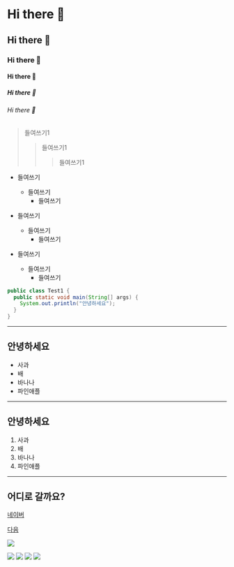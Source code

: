 <!-- 마크다운 태그 -->
# Hi there 👋
## Hi there 👋
### Hi there 👋
#### Hi there 👋
##### Hi there 👋
###### Hi there 👋

> 들여쓰기1
>   > 들여쓰기1
>   >   > 들여쓰기1

* 들여쓰기
  * 들여쓰기
    * 들여쓰기

* 들여쓰기
  + 들여쓰기
    + 들여쓰기
    
* 들여쓰기
  - 들여쓰기
    - 들여쓰기
  
<!-- 
<pre> 
<code>
-->
```java
public class Test1 {
  public static void main(String[] args) {
    System.out.println("안녕하세요");
  }
}
```
<!--
</code>
</pre>
-->

<!--
**LeeSPyo/LeeSPyo** is a ✨ _special_ ✨ repository because its `README.md` (this file) appears on your GitHub profile.

Here are some ideas to get you started:

- 🔭 I’m currently working on ...
- 🌱 I’m currently learning ...
- 👯 I’m looking to collaborate on ...
- 🤔 I’m looking for help with ...
- 💬 Ask me about ...
- 📫 How to reach me: ...
- 😄 Pronouns: ...
- ⚡ Fun fact: ...
-->

<hr/>
<h2> 안녕하세요 </h2>
<ul>
 <li>사과</li>
 <li>배</li>
 <li>바나나</li>
 <li>파인애플</li>
</ul>

<hr/>
<h2> 안녕하세요 </h2>
<ol>
 <li>사과</li>
 <li>배</li>
 <li>바나나</li>
 <li>파인애플</li>
</ol>
<hr/>

<h2>어디로 갈까요?</h2>
<p><a href="http://www.naver.com">네이버</a></p>
<p><a href="http://www.daum.net">다음</a></p>

<p>
 <a href="http://www.daum.net">
  <img src="http://49.142.157.251:9090/javagreenS_lsp/rts_shop/rts_product/220804170124_f_6.jpg">
 </a>
</p>

<img src="https://img.shields.io/badge/이기자-000000?style=badge&logo=Anaconda&logoColor=ffffff">
<img src="https://img.shields.io/badge/이기자-000000?style=for-the-badge&logo=Anaconda&logoColor=ffffff">
<img src="https://img.shields.io/badge/이기자-000000?style=plastic&logo=Anaconda&logoColor=ffffff">
<img src="https://img.shields.io/badge/이기자-000000?style=Anaconda&logo=Anaconda&logoColor=ffffff">
